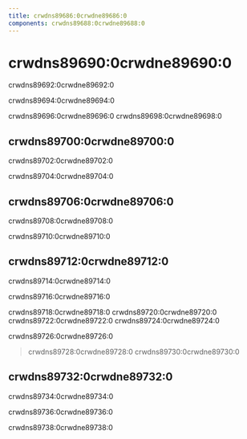 ```yaml
---
title: crwdns89686:0crwdne89686:0
components: crwdns89688:0crwdne89688:0
---
```


# crwdns89690:0crwdne89690:0

<p class="description">crwdns89692:0crwdne89692:0</p>

crwdns89694:0crwdne89694:0

crwdns89696:0crwdne89696:0 crwdns89698:0crwdne89698:0

## crwdns89700:0crwdne89700:0

crwdns89702:0crwdne89702:0

crwdns89704:0crwdne89704:0

## crwdns89706:0crwdne89706:0

crwdns89708:0crwdne89708:0

crwdns89710:0crwdne89710:0

## crwdns89712:0crwdne89712:0

crwdns89714:0crwdne89714:0

crwdns89716:0crwdne89716:0

crwdns89718:0crwdne89718:0 crwdns89720:0crwdne89720:0 crwdns89722:0crwdne89722:0 crwdns89724:0crwdne89724:0

crwdns89726:0crwdne89726:0

> crwdns89728:0crwdne89728:0 crwdns89730:0crwdne89730:0

## crwdns89732:0crwdne89732:0

crwdns89734:0crwdne89734:0

crwdns89736:0crwdne89736:0

crwdns89738:0crwdne89738:0
